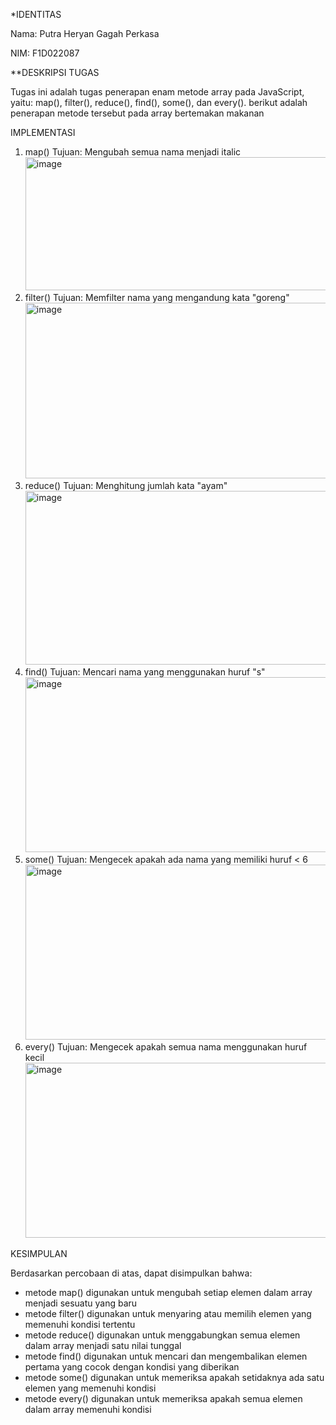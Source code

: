 *IDENTITAS

Nama: Putra Heryan Gagah Perkasa

NIM: F1D022087

**DESKRIPSI TUGAS

Tugas ini adalah tugas penerapan enam metode array  pada JavaScript, yaitu: map(), filter(), reduce(), find(), some(), dan every().
berikut adalah penerapan metode tersebut pada array bertemakan makanan

IMPLEMENTASI

1. map()
   Tujuan: Mengubah semua nama menjadi italic
   <img width="1360" height="213" alt="image" src="https://github.com/user-attachments/assets/6d8d5216-bc3c-47fc-b1eb-e55533d79a45" />
2. filter()
   Tujuan: Memfilter nama yang mengandung kata "goreng"
   <img width="745" height="281" alt="image" src="https://github.com/user-attachments/assets/fd5165a9-21f6-4382-8a5d-8557eb92ae2d" />
3. reduce()
   Tujuan: Menghitung jumlah kata "ayam"
   <img width="684" height="278" alt="image" src="https://github.com/user-attachments/assets/4c18c793-b906-417a-b65f-2b46d38aa33d" />
4. find()
   Tujuan: Mencari nama yang menggunakan huruf "s"
   <img width="680" height="280" alt="image" src="https://github.com/user-attachments/assets/e86925a9-62ef-4a50-bb22-8ae696e4e56b" />
5. some()
   Tujuan: Mengecek apakah ada nama yang memiliki huruf < 6
   <img width="690" height="280" alt="image" src="https://github.com/user-attachments/assets/29a9e7cb-f373-4b28-9420-41e2cde19f53" />
6. every()
   Tujuan: Mengecek apakah semua nama menggunakan huruf kecil
   <img width="702" height="280" alt="image" src="https://github.com/user-attachments/assets/70aba574-44ca-4ac0-a8a1-5cd113f5a890" />
   
KESIMPULAN

Berdasarkan percobaan di atas, dapat disimpulkan bahwa:
- metode map() digunakan untuk mengubah setiap elemen dalam array menjadi sesuatu yang baru
- metode filter() digunakan untuk menyaring atau memilih elemen yang memenuhi kondisi tertentu
- metode reduce() digunakan untuk menggabungkan semua elemen dalam array menjadi satu nilai tunggal
- metode find() digunakan untuk mencari dan mengembalikan elemen pertama yang cocok dengan kondisi yang diberikan
- metode some() digunakan untuk memeriksa apakah setidaknya ada satu elemen yang memenuhi kondisi
- metode every() digunakan untuk memeriksa apakah semua elemen dalam array memenuhi kondisi
